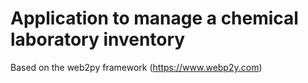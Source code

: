 # Application to manage a chemical laboratory inventory

Based on the web2py framework (https://www.webp2y.com)
